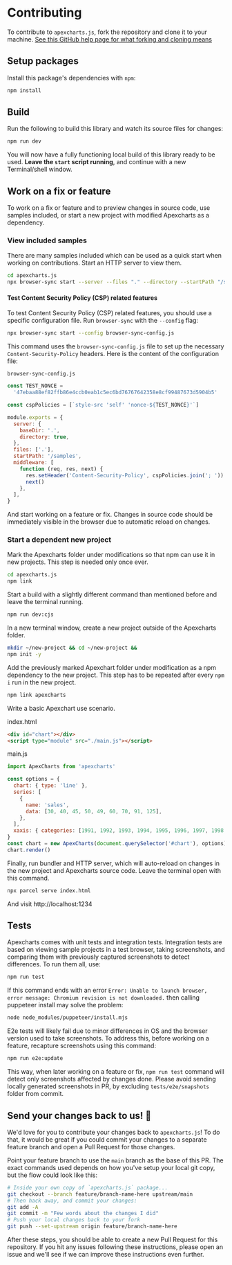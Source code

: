 # Contributing

To contribute to `apexcharts.js`, fork the repository and clone it to your machine. [See this GitHub help page for what forking and cloning means](https://help.github.com/articles/fork-a-repo/)

## Setup packages

Install this package's dependencies with `npm`:

```sh
npm install
```

## Build

Run the following to build this library and watch its source files for changes:

```sh
npm run dev
```

You will now have a fully functioning local build of this library ready to be used. **Leave the `start` script running**, and continue with a new Terminal/shell window.

## Work on a fix or feature

To work on a fix or feature and to preview changes in source code, use samples included, or start a new project with modified Apexcharts as a dependency.

### View included samples

There are many samples included which can be used as a quick start when working on contributions. Start an HTTP server to view them.

```bash
cd apexcharts.js
npx browser-sync start --server --files "." --directory --startPath "/samples"
```

#### Test Content Security Policy (CSP) related features

To test Content Security Policy (CSP) related features, you should use a specific configuration file. Run `browser-sync` with the `--config` flag:

```bash
npx browser-sync start --config browser-sync-config.js
```

This command uses the `browser-sync-config.js` file to set up the necessary `Content-Security-Policy` headers. Here is the content of the configuration file:

`browser-sync-config.js`

```js
const TEST_NONCE =
  '47ebaa88ef82ffb86e4ccb0eab1c5ec6bd76767642358e8cf99487673d5904b5'

const cspPolicies = [`style-src 'self' 'nonce-${TEST_NONCE}'`]

module.exports = {
  server: {
    baseDir: '.',
    directory: true,
  },
  files: ['.'],
  startPath: '/samples',
  middleware: [
    function (req, res, next) {
      res.setHeader('Content-Security-Policy', cspPolicies.join('; '))
      next()
    },
  ],
}
```

And start working on a feature or fix. Changes in source code should be immediately visible in the browser due to automatic reload on changes.

### Start a dependent new project

Mark the Apexcharts folder under modifications so that npm can use it in new projects. This step is needed only once ever.

```bash
cd apexcharts.js
npm link
```

Start a build with a slightly different command than mentioned before and leave the terminal running.

```bash
npm run dev:cjs
```

In a new terminal window, create a new project outside of the Apexcharts folder.

```bash
mkdir ~/new-project && cd ~/new-project &&
npm init -y
```

Add the previously marked Apexchart folder under modification as a npm dependency to the new project. This step has to be repeated after every `npm i` run in the new project.

```bash
npm link apexcharts
```

Write a basic Apexchart use scenario.

index.html

```html
<div id="chart"></div>
<script type="module" src="./main.js"></script>
```

main.js

```js
import ApexCharts from 'apexcharts'

const options = {
  chart: { type: 'line' },
  series: [
    {
      name: 'sales',
      data: [30, 40, 45, 50, 49, 60, 70, 91, 125],
    },
  ],
  xaxis: { categories: [1991, 1992, 1993, 1994, 1995, 1996, 1997, 1998, 1999] },
}
const chart = new ApexCharts(document.querySelector('#chart'), options)
chart.render()
```

Finally, run bundler and HTTP server, which will auto-reload on changes in the new project and Apexcharts source code. Leave the terminal open with this command.

```bash
npx parcel serve index.html
```

And visit http://localhost:1234

## Tests

Apexcharts comes with unit tests and integration tests. Integration tests are based on viewing sample projects in a test browser, taking screenshots, and comparing them with previously captured screenshots to detect differences. To run them all, use:

```bash
npm run test
```

If this command ends with an error `Error: Unable to launch browser, error message: Chromium revision is not downloaded.` then calling puppeteer install may solve the problem:

```bash
node node_modules/puppeteer/install.mjs
```

E2e tests will likely fail due to minor differences in OS and the browser version used to take screenshots. To address this, before working on a feature, recapture screenshots using this command:

```bash
npm run e2e:update
```

This way, when later working on a feature or fix, `npm run test` command will detect only screenshots affected by changes done. Please avoid sending locally generated screenshots in PR, by excluding `tests/e2e/snapshots` folder from commit.

## Send your changes back to us! :revolving_hearts:

We'd love for you to contribute your changes back to `apexcharts.js`! To do that, it would be great if you could commit your changes to a separate feature branch and open a Pull Request for those changes.

Point your feature branch to use the `main` branch as the base of this PR. The exact commands used depends on how you've setup your local git copy, but the flow could look like this:

```sh
# Inside your own copy of `apexcharts.js` package...
git checkout --branch feature/branch-name-here upstream/main
# Then hack away, and commit your changes:
git add -A
git commit -m "Few words about the changes I did"
# Push your local changes back to your fork
git push --set-upstream origin feature/branch-name-here
```

After these steps, you should be able to create a new Pull Request for this repository. If you hit any issues following these instructions, please open an issue and we'll see if we can improve these instructions even further.

